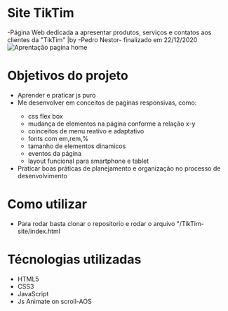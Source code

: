 # Site TikTim
-Página Web dedicada a apresentar produtos, serviços e contatos aos clientes da "TikTim" |by -Pedro Nestor- finalizado em 22/12/2020
![Aprentação pagina home](https://github.com/PedroNestor2077/TikTim-SITE/blob/master/home.gif)
<h1>Objetivos do projeto</h1>
<ul>
<li>Aprender e praticar js puro</li>
<li>Me desenvolver em conceitos de paginas responsivas, como: </li>
    <ul><li>css flex box</li>
    <li>mudança de elementos na página conforme a relação x-y</li>
    <li>coinceitos de menu reativo e adaptativo </li>
    <li>fonts com em,rem,%</li>
    <li>tamanho de elementos dinamicos</li>
    <li>eventos da página</li>
    <li>layout funcional para smartphone e tablet</li>
    </ul>
<li>Praticar boas práticas de planejamento e organização no processo de desenvolvimento</li>
</ul>


<h1>Como utilizar </h1>
  <ul><li>Para rodar basta clonar o repositorio e rodar o arquivo "/TikTim-site/index.html</li></ul>
 <h1>Técnologias utilizadas </h1>
 <ul><li>HTML5</li>
    <li>CSS3</li>
<li>JavaScript</li>
<li>Js Animate on scroll-AOS</li></ul>
